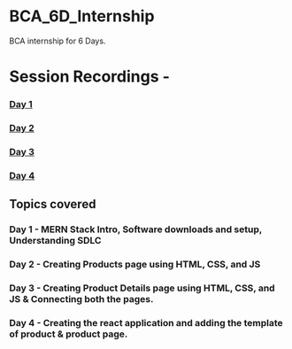 # BCA_6D_Internship
BCA internship for 6 Days. 

# Session Recordings - 
<h3><a href = "https://drive.google.com/file/d/1PwEFEsiNv1bENhlkL1RtnWqBWOUq6hWw/view?usp=sharing">Day 1</a></h3>
<h3><a href = "https://drive.google.com/file/d/19aQBntcdGSgIhXtt7hC6HTYMDzo40CZt/view?usp=sharing">Day 2</a></h3>
<h3><a href = "https://drive.google.com/file/d/1LBnijH_q-kfX-pYzTAi5JA62shFsMocO/view?usp=sharing">Day 3</a></h3>
<h3><a href = "https://drive.google.com/file/d/1si_MWsnNEmgO-6Nu06e_Fau7pcl9yXTc/view?usp=sharing">Day 4</a></h3>

<h2>Topics covered</h2>
<h3>Day 1 - MERN Stack Intro, Software downloads and setup, Understanding SDLC</h3>
<h3>Day 2 - Creating Products page using HTML, CSS, and JS</h3>
<h3>Day 3 - Creating Product Details page using HTML, CSS, and JS & Connecting both the pages.</h3>
<h3>Day 4 - Creating the react application and adding the template of product & product page.</h3>
